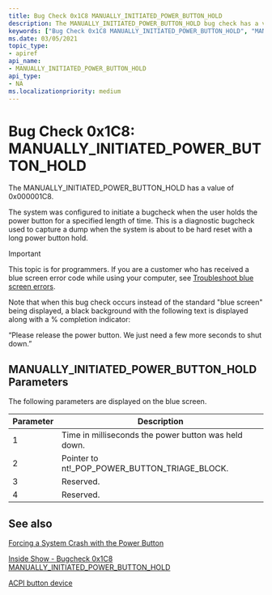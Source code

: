 ```yaml
---
title: Bug Check 0x1C8 MANUALLY_INITIATED_POWER_BUTTON_HOLD
description: The MANUALLY_INITIATED_POWER_BUTTON_HOLD bug check has a value of 0x000001CE. The system was configured to initiate a bugcheck when the user holds the power button.  
keywords: ["Bug Check 0x1C8 MANUALLY_INITIATED_POWER_BUTTON_HOLD", "MANUALLY_INITIATED_POWER_BUTTON_HOLD"]
ms.date: 03/05/2021
topic_type:
- apiref
api_name:
- MANUALLY_INITIATED_POWER_BUTTON_HOLD
api_type:
- NA
ms.localizationpriority: medium
---
```


# Bug Check 0x1C8: MANUALLY\_INITIATED\_POWER\_BUTTON\_HOLD

The MANUALLY\_INITIATED\_POWER\_BUTTON\_HOLD has a value of  0x000001C8.

The system was configured to initiate a bugcheck when the user holds the power button for a specified length of time.  This is a diagnostic bugcheck used to capture a dump when the system is about to be hard reset with a long power button hold.

> [!IMPORTANT]
> This topic is for programmers. If you are a customer who has received a blue screen error code while using your computer, see [Troubleshoot blue screen errors](https://www.windows.com/stopcode).

Note that when this bug check occurs instead of the standard "blue screen" being displayed, a black background with the following text is displayed along with a % completion indicator:

“Please release the power button. We just need a few more seconds to shut down.”

## MANUALLY\_INITIATED\_POWER\_BUTTON\_HOLD Parameters

The following parameters are displayed on the blue screen.

Parameter | Description
|---------|--------------|
1 | Time in milliseconds the power button was held down.
2 | Pointer to nt!_POP_POWER_BUTTON_TRIAGE_BLOCK.
3 | Reserved.
4 | Reserved.

## See also

[Forcing a System Crash with the Power Button](forcing-a-system-crash-with-the-power-button.md)

[Inside Show - Bugcheck 0x1C8 MANUALLY_INITIATED_POWER_BUTTON_HOLD](https://channel9.msdn.com/Shows/Inside/0x1C8)

[ACPI button device](/windows-hardware/drivers/hid/acpi-button-device)
